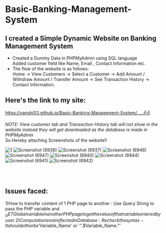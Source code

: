 # Basic-Banking-Management-System
## I created a Simple Dynamic Website on Banking Management System
<ul>
  <li>Created a Dummy Data in PHPMyAdmin using SQL language<br> Added customer field like Name, Email , Contact Information etc.
  </li>
  <li>The flow of the website is as follows:<br>
      Home -> View Customers -> Select a Customer -> Add Amount / Withdraw Amount / Transfer Amount -> See Transaction History -> Contact Information.
  </li>
</ul>

## Here's the link to my site:
 https://vanshi03.github.io/Basic-Banking-Management-System/.....✌✌
 
 
 
 *NOTE: View customer tab and Transaction History tab will not show in the website instead they will get downloaded as the database is made in PHPMyAdmin*<br>
 So Hereby attaching Screenshots of the website!!
 
 
![1](https://user-images.githubusercontent.com/56712218/154077387-b5ad88f3-f5f5-44c7-87f2-3aae628031cd.png)
![Screenshot (6936)](https://user-images.githubusercontent.com/56712218/154077510-42fa9dbb-af5a-4ea9-bda2-d6570e938da2.png)
![Screenshot (6937)](https://user-images.githubusercontent.com/56712218/154077562-ddae569f-96f0-47e0-91cf-2027fd24809f.png)
![Screenshot (6946)](https://user-images.githubusercontent.com/56712218/154077608-89b75420-f154-4ab4-b1d2-d72188adcd13.png)
![Screenshot (6947)](https://user-images.githubusercontent.com/56712218/154077639-a00fd8ee-7501-47a8-9046-0efe42b44e2d.png)
![Screenshot (6940)](https://user-images.githubusercontent.com/56712218/154077839-c7efaa3a-1d4a-4bed-bdb8-cf631d81827e.png)
![Screenshot (6944)](https://user-images.githubusercontent.com/56712218/154077887-e5ecc1b2-0f53-41e1-88bb-68e88cf660a2.png)
![Screenshot (6941)](https://user-images.githubusercontent.com/56712218/154077950-8cf95c9d-08dc-4ab6-99ad-5a2077c5f18f.png)
![Screenshot (6942)](https://user-images.githubusercontent.com/56712218/154077994-b0f7e710-e581-48ba-9b16-cbe72217f310.png)

<br><br>
## Issues faced:<br>
1)How to transfer content of 1 PHP page to another : Use Query String to pass the PHP variable and $_GET Global variable in another PHP page to get the value of that variable entered by user.
2)Computations not reflected in Database : Recheck the syntax-It should either be '$Variable_Name' or '".$Variable_Name."'
